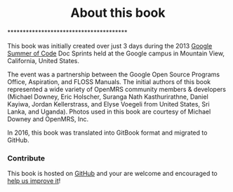 <center><h1>About this book</h1></center>
***************************************

This book was initially created over just 3 days during the 2013 [Google Summer of Code](https://summerofcode.withgoogle.com) Doc Sprints held at the Google campus in Mountain View, California, United States.

The event was a partnership between the Google Open Source Programs Office, Aspiration, and FLOSS Manuals. The initial authors of this book represented a wide variety of OpenMRS community members &amp; developers (Michael Downey, Eric Holscher, Suranga Nath Kasthurirathne, Daniel Kayiwa, Jordan Kellerstrass, and Elyse Voegeli from United States, Sri Lanka, and Uganda). Photos used in this book are courtesy of Michael Downey and OpenMRS, Inc.

In 2016, this book was translated into GitBook format and migrated to GitHub.

### Contribute

This book is hosted on [GitHub](https://github.com/openmrs/openmrs-book-guide) and your are welcome and encouraged to [help us improve it](https://github.com/openmrs/openmrs-book-guide/blob/master/CONTRIBUTING.md)!
